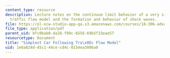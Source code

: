 ```yaml
---
content_type: resource
description: Lecture notes on the continuum limit behavior of a very simple car following
  traffic flow model and the formation and behavior of shock waves.
file: https://ol-ocw-studio-app-qa.s3.amazonaws.com/courses/18-306-advanced-partial-differential-equations-with-applications-fall-2009/1e6a824d45c144cecd4c0154ea3006a0_MIT18_306f09_lec24_CF_Simple_Model.pdf
file_type: application/pdf
parent_uid: bfc0bab0-da28-f90c-6556-69b5f33eae57
resourcetype: Document
title: "Simplest Car Following Tra\x0Ec Flow Model"
uid: 1e6a824d-45c1-44ce-cd4c-0154ea3006a0
---
```

